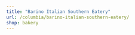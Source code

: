 ```yaml
---
title: "Barino Italian Southern Eatery"
url: /columbia/barino-italian-southern-eatery/
shop: bakery
---
```

